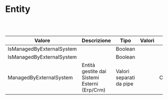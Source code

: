 # Entity

<br><br>

| Valore | Descrizione | Tipo | Valori | Valore di default |
| --- | --- | --- | --- | --- |
| IsManagedByExternalSystem |  | Boolean | <ul> </ul>|  |
| IsManagedByExternalSystem |  | Boolean | <ul> </ul>|  |
| ManagedByExternalSystem | Entità gestite dai Sistemi Esterni (Erp/Crm) | Valori separati da pipe | <ul> </ul>| Customer&#124;Document&#124;ReceivableInstallment |

